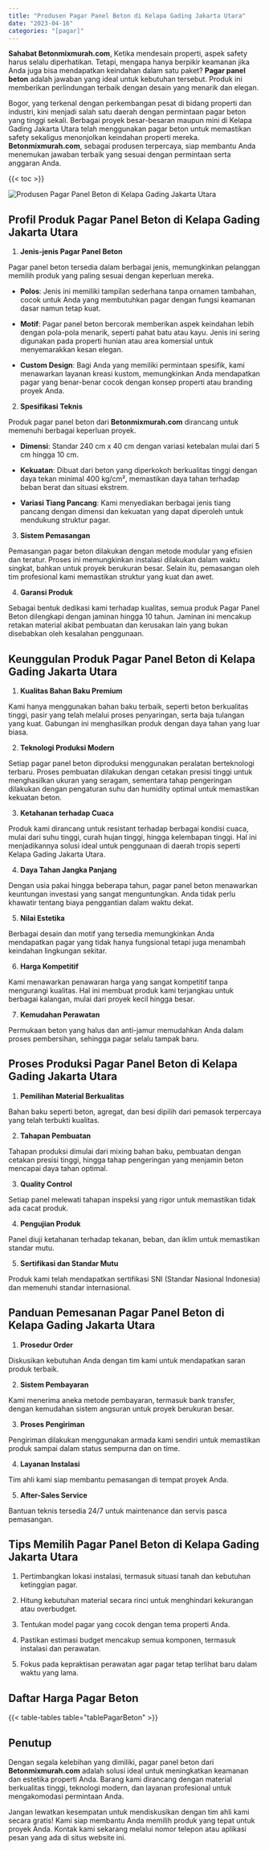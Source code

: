 ```yaml
---
title: "Produsen Pagar Panel Beton di Kelapa Gading Jakarta Utara"
date: "2023-04-16"
categories: "[pagar]"
---
```


**Sahabat Betonmixmurah.com**, Ketika mendesain properti, aspek safety harus selalu diperhatikan. Tetapi, mengapa hanya berpikir keamanan jika Anda juga bisa mendapatkan keindahan dalam satu paket? **Pagar panel beton** adalah jawaban yang ideal untuk kebutuhan tersebut. Produk ini memberikan perlindungan terbaik dengan desain yang menarik dan elegan.  

Bogor, yang terkenal dengan perkembangan pesat di bidang properti dan industri, kini menjadi salah satu daerah dengan permintaan pagar beton yang tinggi sekali. Berbagai proyek besar-besaran maupun mini di Kelapa Gading Jakarta Utara telah menggunakan pagar beton untuk memastikan safety sekaligus menonjolkan keindahan properti mereka. **Betonmixmurah.com**, sebagai produsen terpercaya, siap membantu Anda menemukan jawaban terbaik yang sesuai dengan permintaan serta anggaran Anda.

{{< toc >}}

![Produsen Pagar Panel Beton di Kelapa Gading Jakarta Utara](/images/pagar/pagar-beton-20.jpg)

## Profil Produk Pagar Panel Beton di Kelapa Gading Jakarta Utara

1. **Jenis-jenis Pagar Panel Beton**  

Pagar panel beton tersedia dalam berbagai jenis, memungkinkan pelanggan memilih produk yang paling sesuai dengan keperluan mereka.  

- **Polos**: Jenis ini memiliki tampilan sederhana tanpa ornamen tambahan, cocok untuk Anda yang membutuhkan pagar dengan fungsi keamanan dasar namun tetap kuat.  

- **Motif**: Pagar panel beton bercorak memberikan aspek keindahan lebih dengan pola-pola menarik, seperti pahat batu atau kayu. Jenis ini sering digunakan pada properti hunian atau area komersial untuk menyemarakkan kesan elegan.  

- **Custom Design**: Bagi Anda yang memiliki permintaan spesifik, kami menawarkan layanan kreasi kustom, memungkinkan Anda mendapatkan pagar yang benar-benar cocok dengan konsep properti atau branding proyek Anda.  

2. **Spesifikasi Teknis**  

Produk pagar panel beton dari **Betonmixmurah.com** dirancang untuk memenuhi berbagai keperluan proyek.  

- **Dimensi**: Standar 240 cm x 40 cm dengan variasi ketebalan mulai dari 5 cm hingga 10 cm.  

- **Kekuatan**: Dibuat dari beton yang diperkokoh berkualitas tinggi dengan daya tekan minimal 400 kg/cm², memastikan daya tahan terhadap beban berat dan situasi ekstrem.  

- **Variasi Tiang Pancang**: Kami menyediakan berbagai jenis tiang pancang dengan dimensi dan kekuatan yang dapat diperoleh untuk mendukung struktur pagar.  

3. **Sistem Pemasangan**  

Pemasangan pagar beton dilakukan dengan metode modular yang efisien dan teratur. Proses ini memungkinkan instalasi dilakukan dalam waktu singkat, bahkan untuk proyek berukuran besar. Selain itu, pemasangan oleh tim profesional kami memastikan struktur yang kuat dan awet.  

4. **Garansi Produk**  

Sebagai bentuk dedikasi kami terhadap kualitas, semua produk Pagar Panel Beton dilengkapi dengan jaminan hingga 10 tahun. Jaminan ini mencakup retakan material akibat pembuatan dan kerusakan lain yang bukan disebabkan oleh kesalahan penggunaan.

## Keunggulan Produk Pagar Panel Beton di Kelapa Gading Jakarta Utara 

1. **Kualitas Bahan Baku Premium**  

Kami hanya menggunakan bahan baku terbaik, seperti beton berkualitas tinggi, pasir yang telah melalui proses penyaringan, serta baja tulangan yang kuat. Gabungan ini menghasilkan produk dengan daya tahan yang luar biasa.  

2. **Teknologi Produksi Modern**  

Setiap pagar panel beton diproduksi menggunakan peralatan berteknologi terbaru. Proses pembuatan dilakukan dengan cetakan presisi tinggi untuk menghasilkan ukuran yang seragam, sementara tahap pengeringan dilakukan dengan pengaturan suhu dan humidity optimal untuk memastikan kekuatan beton.  

3. **Ketahanan terhadap Cuaca**  

Produk kami dirancang untuk resistant terhadap berbagai kondisi cuaca, mulai dari suhu tinggi, curah hujan tinggi, hingga kelembapan tinggi. Hal ini menjadikannya solusi ideal untuk penggunaan di daerah tropis seperti Kelapa Gading Jakarta Utara.  

4. **Daya Tahan Jangka Panjang**  

Dengan usia pakai hingga beberapa tahun, pagar panel beton menawarkan keuntungan investasi yang sangat menguntungkan. Anda tidak perlu khawatir tentang biaya penggantian dalam waktu dekat.  

5. **Nilai Estetika**  

Berbagai desain dan motif yang tersedia memungkinkan Anda mendapatkan pagar yang tidak hanya fungsional tetapi juga menambah keindahan lingkungan sekitar.  

6. **Harga Kompetitif**  

Kami menawarkan penawaran harga yang sangat kompetitif tanpa mengurangi kualitas. Hal ini membuat produk kami terjangkau untuk berbagai kalangan, mulai dari proyek kecil hingga besar.  

7. **Kemudahan Perawatan**  

Permukaan beton yang halus dan anti-jamur memudahkan Anda dalam proses pembersihan, sehingga pagar selalu tampak baru.

## Proses Produksi Pagar Panel Beton di Kelapa Gading Jakarta Utara

1. **Pemilihan Material Berkualitas**  

Bahan baku seperti beton, agregat, dan besi dipilih dari pemasok terpercaya yang telah terbukti kualitas.

2. **Tahapan Pembuatan**  

Tahapan produksi dimulai dari mixing bahan baku, pembuatan dengan cetakan presisi tinggi, hingga tahap pengeringan yang menjamin beton mencapai daya tahan optimal.

3. **Quality Control**  

Setiap panel melewati tahapan inspeksi yang rigor untuk memastikan tidak ada cacat produk.

4. **Pengujian Produk**  

Panel diuji ketahanan terhadap tekanan, beban, dan iklim untuk memastikan standar mutu.

5. **Sertifikasi dan Standar Mutu**  

Produk kami telah mendapatkan sertifikasi SNI (Standar Nasional Indonesia) dan memenuhi standar internasional.

## Panduan Pemesanan Pagar Panel Beton di Kelapa Gading Jakarta Utara

1. **Prosedur Order**  

Diskusikan kebutuhan Anda dengan tim kami untuk mendapatkan saran produk terbaik.

2. **Sistem Pembayaran**  

Kami menerima aneka metode pembayaran, termasuk bank transfer, dengan kemudahan sistem angsuran untuk proyek berukuran besar.

3. **Proses Pengiriman**  

Pengiriman dilakukan menggunakan armada kami sendiri untuk memastikan produk sampai dalam status sempurna dan on time.

4. **Layanan Instalasi**  

Tim ahli kami siap membantu pemasangan di tempat proyek Anda.

5. **After-Sales Service**  

Bantuan teknis tersedia 24/7 untuk maintenance dan servis pasca pemasangan.

## Tips Memilih Pagar Panel Beton di Kelapa Gading Jakarta Utara

1. Pertimbangkan lokasi instalasi, termasuk situasi tanah dan kebutuhan ketinggian pagar.  

2. Hitung kebutuhan material secara rinci untuk menghindari kekurangan atau overbudget.  

3. Tentukan model pagar yang cocok dengan tema properti Anda.  

4. Pastikan estimasi budget mencakup semua komponen, termasuk instalasi dan perawatan.  

5. Fokus pada kepraktisan perawatan agar pagar tetap terlihat baru dalam waktu yang lama.

## Daftar Harga Pagar Beton

{{< table-tables table="tablePagarBeton" >}}

## Penutup

Dengan segala kelebihan yang dimiliki, pagar panel beton dari **Betonmixmurah.com** adalah solusi ideal untuk meningkatkan keamanan dan estetika properti Anda. Barang kami dirancang dengan material berkualitas tinggi, teknologi modern, dan layanan profesional untuk mengakomodasi permintaan Anda.  

Jangan lewatkan kesempatan untuk mendiskusikan dengan tim ahli kami secara gratis! Kami siap membantu Anda memilih produk yang tepat untuk proyek Anda. Kontak kami sekarang melalui nomor telepon atau aplikasi pesan yang ada di situs website ini.